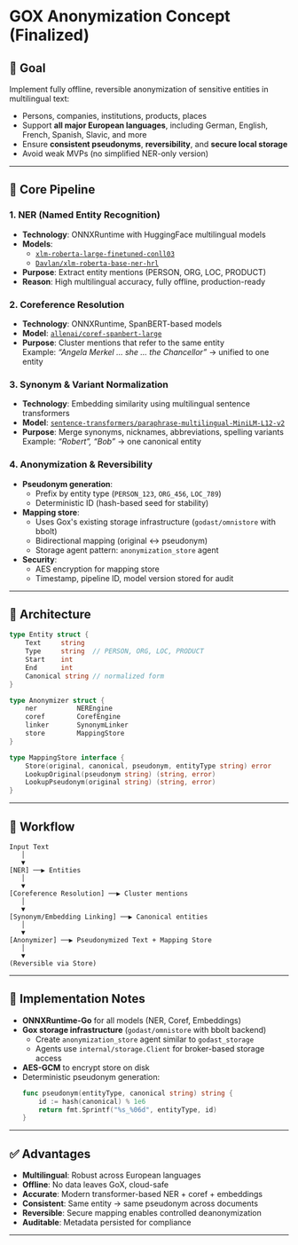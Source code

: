 # GOX Anonymization Concept (Finalized)

## 🎯 Goal
Implement fully offline, reversible anonymization of sensitive entities in multilingual text:
- Persons, companies, institutions, products, places
- Support **all major European languages**, including German, English, French, Spanish, Slavic, and more
- Ensure **consistent pseudonyms**, **reversibility**, and **secure local storage**
- Avoid weak MVPs (no simplified NER-only version)

---

## 🧩 Core Pipeline

### 1. NER (Named Entity Recognition)
- **Technology**: ONNXRuntime with HuggingFace multilingual models
- **Models**:
  - [`xlm-roberta-large-finetuned-conll03`](https://huggingface.co/xlm-roberta-large-finetuned-conll03-english)
  - [`Davlan/xlm-roberta-base-ner-hrl`](https://huggingface.co/Davlan/xlm-roberta-base-ner-hrl)
- **Purpose**: Extract entity mentions (PERSON, ORG, LOC, PRODUCT)
- **Reason**: High multilingual accuracy, fully offline, production-ready

### 2. Coreference Resolution
- **Technology**: ONNXRuntime, SpanBERT-based models
- **Model**: [`allenai/coref-spanbert-large`](https://huggingface.co/allenai/coref-spanbert-large)
- **Purpose**: Cluster mentions that refer to the same entity  
  Example: *“Angela Merkel … she … the Chancellor”* → unified to one entity

### 3. Synonym & Variant Normalization
- **Technology**: Embedding similarity using multilingual sentence transformers
- **Model**: [`sentence-transformers/paraphrase-multilingual-MiniLM-L12-v2`](https://huggingface.co/sentence-transformers/paraphrase-multilingual-MiniLM-L12-v2)
- **Purpose**: Merge synonyms, nicknames, abbreviations, spelling variants  
  Example: *“Robert”, “Bob”* → one canonical entity

### 4. Anonymization & Reversibility
- **Pseudonym generation**:
  - Prefix by entity type (`PERSON_123`, `ORG_456`, `LOC_789`)
  - Deterministic ID (hash-based seed for stability)
- **Mapping store**:
  - Uses Gox's existing storage infrastructure (`godast/omnistore` with bbolt)
  - Bidirectional mapping (original ↔ pseudonym)
  - Storage agent pattern: `anonymization_store` agent
- **Security**:
  - AES encryption for mapping store
  - Timestamp, pipeline ID, model version stored for audit

---

## 📐 Architecture

```go
type Entity struct {
    Text     string
    Type     string  // PERSON, ORG, LOC, PRODUCT
    Start    int
    End      int
    Canonical string // normalized form
}

type Anonymizer struct {
    ner          NEREngine
    coref        CorefEngine
    linker       SynonymLinker
    store        MappingStore
}

type MappingStore interface {
    Store(original, canonical, pseudonym, entityType string) error
    LookupOriginal(pseudonym string) (string, error)
    LookupPseudonym(original string) (string, error)
}
```

---

## 🔄 Workflow

```ascii
Input Text
   │
   ▼
[NER] ──▶ Entities
   │
   ▼
[Coreference Resolution] ──▶ Cluster mentions
   │
   ▼
[Synonym/Embedding Linking] ──▶ Canonical entities
   │
   ▼
[Anonymizer] ──▶ Pseudonymized Text + Mapping Store
   │
   ▼
(Reversible via Store)
```

---

## 🚀 Implementation Notes
- **ONNXRuntime-Go** for all models (NER, Coref, Embeddings)
- **Gox storage infrastructure** (`godast/omnistore` with bbolt backend)
  - Create `anonymization_store` agent similar to `godast_storage`
  - Agents use `internal/storage.Client` for broker-based storage access
- **AES-GCM** to encrypt store on disk
- Deterministic pseudonym generation:
  ```go
  func pseudonym(entityType, canonical string) string {
      id := hash(canonical) % 1e6
      return fmt.Sprintf("%s_%06d", entityType, id)
  }
  ```

---

## ✅ Advantages
- **Multilingual**: Robust across European languages
- **Offline**: No data leaves GoX, cloud-safe
- **Accurate**: Modern transformer-based NER + coref + embeddings
- **Consistent**: Same entity → same pseudonym across documents
- **Reversible**: Secure mapping enables controlled deanonymization
- **Auditable**: Metadata persisted for compliance

---
